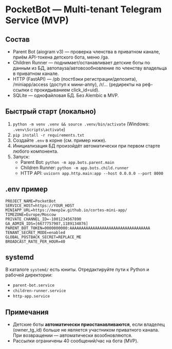 # PocketBot — Multi-tenant Telegram Service (MVP)

## Состав
- Parent Bot (aiogram v3) — проверка членства в приватном канале, приём API-токена детского бота, меню /ga.
- Children Runner — поднимает/останавливает детские боты по данным из БД, автопауза/автовозобновление по членству владельца в приватном канале.
- HTTP (FastAPI) — /pb (постбэки регистрации/депозита), /miniapp/access (доступ к мини-аппу), /r/... (редиректы на реф-ссылки с прокидыванием click_id=uid).
- SQLite — однофайловая БД. Без Alembic в MVP.

## Быстрый старт (локально)
1. `python -m venv .venv && source .venv/bin/activate` (Windows: `.venv\Scripts\activate`)
2. `pip install -r requirements.txt`
3. Создайте `.env` в корне (см. пример ниже).
4. Инициализация БД произойдёт автоматически при первом старте любого компонента.
5. Запуск:
   - Parent Bot: `python -m app.bots.parent.main`
   - Children Runner: `python -m app.bots.child.runner`
   - HTTP API: `uvicorn app.http.main:app --host 0.0.0.0 --port 8000`

## .env пример
```
PROJECT_NAME=PocketBot
SERVICE_HOST=https://YOUR_HOST
MINIAPP_URL=https://meep1w.github.io/cortes-mini-app/
TIMEZONE=Europe/Moscow
PRIVATE_CHANNEL_ID=-1001234567890
GA_ADMIN_IDS=[6677757907,1189134876]
PARENT_BOT_TOKEN=0000000000:AAAAAAAAAAAAAAAAAAAAAAAAAAAAAAAAAAA
TENANT_SECRET_MODE=enabled
GLOBAL_POSTBACK_SECRET=REPLACE_ME
BROADCAST_RATE_PER_HOUR=40
```

## systemd
В каталоге `systemd/` есть юниты. Отредактируйте пути к Python и рабочей директории:
- `parent-bot.service`
- `children-runner.service`
- `http-app.service`

## Примечания
- Детские боты **автоматически приостанавливаются**, если владелец (owner_tg_id) больше не является участником приватного канала. При возвращении — автоматически возобновляются.
- Рассылки ограничены 40 сообщений/час на бота (MVP).
